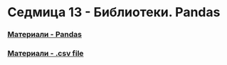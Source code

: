 # Седмица 13 - Библиотеки. Pandas

### [Материали - Pandas](https://github.com/Kaisiq/UP-Students/blob/main/week13/pandas.md)
### [Материали - .csv file](https://github.com/Kaisiq/UP-Students/blob/main/week12/big_cities_health_data_inventory.csv)